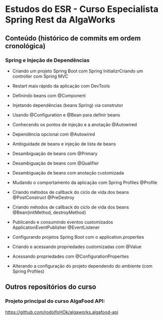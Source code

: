 # Estudos do ESR - Curso Especialista Spring Rest da AlgaWorks

## Conteúdo (histórico de commits em ordem cronológica)

### Spring e Injeção de Dependências

- Criando um projeto Spring Boot com Spring InitializrCriando um controller com Spring MVC

- Restart mais rápido da aplicação com DevTools

- Definindo beans com @Component

- Injetando dependências (beans Spring) via construtor

- Usando @Configuration e @Bean para definir beans

- Conhecendo os pontos de injeção e a anotação @Autowired

- Dependência opcional com @Autowired

- Ambiguidade de beans e injeção de lista de beans

- Desambiguação de beans com @Primary

- Desambiguação de beans com @Qualifier

- Desambiguação de beans com anotação customizada

- Mudando o comportamento da aplicação com Spring Profiles @Profile

- Criando métodos de callback do ciclo de vida dos beans @PostConstruct @PreDestroy

- Criando métodos de callback do ciclo de vida dos beans @Bean(initMethod, destroyMethod)

- Publicando e consumindo eventos customizados ApplicationEventPublisher @EventListener

- Configurando projetos Spring Boot com o application.properties

- Criando e acessando propriedades customizadas com @Value

- Acessando propriedades com @ConfigurationProperties

- Alterando a configuração do projeto dependendo do ambiente (com Spring Profiles)

## Outros repositórios do curso

### Projeto principal do curso AlgaFood API:

https://github.com/rodolfoHOk/algaworks.algafood-api
